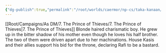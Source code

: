 ```yaml
---
{"dg-publish":true,"permalink":"/root/worlds/caermor/np-cs/taka-kanaan/","tags":["Chaia"]}
---
```


[[Root/Campaigns/As DM/7. The Prince of Thieves/7. The Prince of Thieves\|7. The Prince of Thieves]]
Blonde haired charismatic boy. He grew up in the bitter shadow of his mother even though he loves his half brother. The two of them were driven apart due to her machinations. House Kasis and their allies support his bid for the throne, declaring Rafi to be a bastard.
